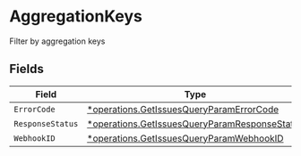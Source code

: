 # AggregationKeys

Filter by aggregation keys


## Fields

| Field                                                                                                         | Type                                                                                                          | Required                                                                                                      | Description                                                                                                   |
| ------------------------------------------------------------------------------------------------------------- | ------------------------------------------------------------------------------------------------------------- | ------------------------------------------------------------------------------------------------------------- | ------------------------------------------------------------------------------------------------------------- |
| `ErrorCode`                                                                                                   | [*operations.GetIssuesQueryParamErrorCode](../../models/operations/getissuesqueryparamerrorcode.md)           | :heavy_minus_sign:                                                                                            | N/A                                                                                                           |
| `ResponseStatus`                                                                                              | [*operations.GetIssuesQueryParamResponseStatus](../../models/operations/getissuesqueryparamresponsestatus.md) | :heavy_minus_sign:                                                                                            | N/A                                                                                                           |
| `WebhookID`                                                                                                   | [*operations.GetIssuesQueryParamWebhookID](../../models/operations/getissuesqueryparamwebhookid.md)           | :heavy_minus_sign:                                                                                            | N/A                                                                                                           |
